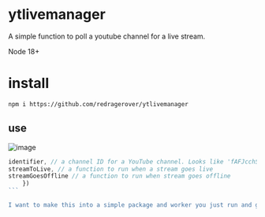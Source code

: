 # ytlivemanager

A simple function to poll a youtube channel for a live stream.

Node 18+

# install

`npm i https://github.com/redragerover/ytlivemanager`

## use
![image](https://user-images.githubusercontent.com/105608997/188329083-01253712-442e-43ba-ae87-7153ac784cbd.png)

````javascript handleYouTubePoll({
identifier, // a channel ID for a YouTube channel. Looks like 'fAFJcchSAFnASfq0'
streamToLive, // a function to run when a stream goes live
streamGoesOffline // a function to run when stream goes offline
    })
```

I want to make this into a simple package and worker you just run and give it 3 functions to handle live stream state for a channel and y'all can do what you want with it
